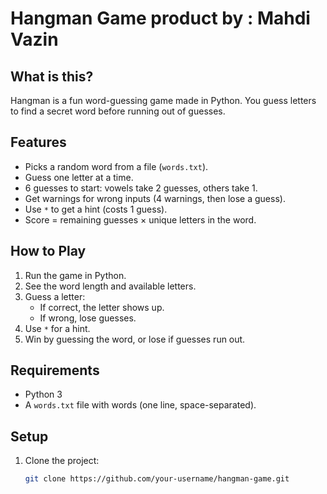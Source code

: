# Hangman Game product by : Mahdi Vazin


## What is this?

Hangman is a fun word-guessing game made in Python. You guess letters to find a secret word before running out of guesses.

## Features
- Picks a random word from a file (`words.txt`).
- Guess one letter at a time.
- 6 guesses to start: vowels take 2 guesses, others take 1.
- Get warnings for wrong inputs (4 warnings, then lose a guess).
- Use `*` to get a hint (costs 1 guess).
- Score = remaining guesses × unique letters in the word.

## How to Play
1. Run the game in Python.
2. See the word length and available letters.
3. Guess a letter:
   - If correct, the letter shows up.
   - If wrong, lose guesses.
4. Use `*` for a hint.
5. Win by guessing the word, or lose if guesses run out.

## Requirements
- Python 3
- A `words.txt` file with words (one line, space-separated).

## Setup
1. Clone the project:
   ```bash
   git clone https://github.com/your-username/hangman-game.git
